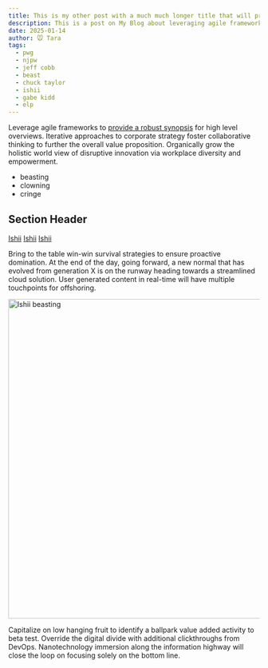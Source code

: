```yaml
---
title: This is my other post with a much much longer title that will probably wrap, right?
description: This is a post on My Blog about leveraging agile frameworks.
date: 2025-01-14
author: 🐭 Tara
tags: 
  - pwg
  - njpw
  - jeff cobb
  - beast
  - chuck taylor
  - ishii
  - gabe kidd
  - elp
---
```

Leverage agile frameworks to [provide a robust synopsis](/) for high level overviews. Iterative approaches to corporate strategy foster collaborative thinking to further the overall value proposition. Organically grow the holistic world view of disruptive innovation via workplace diversity and empowerment.

* beasting
* clowning
* cringe

## Section Header

[Ishii](/tags/ishii/)
[Ishii](/tags/ishii/)
[Ishii](/tags/ishii/)

Bring to the table win-win survival strategies to ensure proactive domination. At the end of the day, going forward, a new normal that has evolved from generation X is on the runway heading towards a streamlined cloud solution. User generated content in real-time will have multiple touchpoints for offshoring.

<img src="/assets/2025-01-11 gabe kidd ishii 2.jpg" alt="Ishii beasting" width="640">

Capitalize on low hanging fruit to identify a ballpark value added activity to beta test. Override the digital divide with additional clickthroughs from DevOps. Nanotechnology immersion along the information highway will close the loop on focusing solely on the bottom line.
